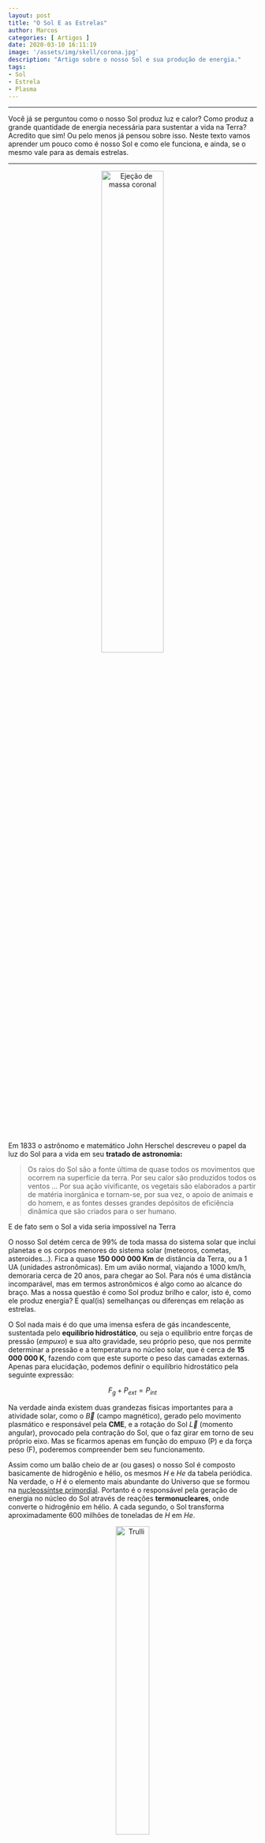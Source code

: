 ```yaml
---
layout: post
title: "O Sol E as Estrelas"
author: Marcos
categories: [ Artigos ]
date: 2020-03-10 16:11:19
image: '/assets/img/skell/corona.jpg'
description: "Artigo sobre o nosso Sol e sua produção de energia."
tags:
- Sol
- Estrela
- Plasma
---
```


* * *
Você já se perguntou como o nosso Sol produz luz e calor? Como produz a grande quantidade de energia necessária para sustentar a vida na Terra? Acredito que sim! Ou pelo menos já pensou sobre isso. Neste texto vamos aprender um pouco como é nosso Sol e como ele funciona, e ainda, se o mesmo vale para as demais estrelas.
* * *

<!--[alt text](/assets/img/skell/suneject.gif "Ejeção de massa coronal")-->

<center>
<a href="http://sidereus-nuncius.github.io/"><img alt='Ejeção de massa coronal' width='50%' src='/assets/img/skell/suneject.gif' /></a>
</center>



Em 1833 o astrônomo e matemático John Herschel descreveu o papel da luz do Sol para a vida em seu **tratado de astronomia:** 

> Os raios do Sol são a fonte última de quase todos os movimentos que ocorrem na superfície da terra. Por seu calor são produzidos todos os ventos ... Por sua ação vivificante, os vegetais são elaborados a partir de matéria inorgânica e tornam-se, por sua vez, o apoio de animais e do homem, e as fontes desses grandes depósitos de eficiência dinâmica que são criados para o ser humano.

E de fato sem o Sol a vida seria impossível na Terra

O nosso Sol detém cerca de 99% de toda massa do sistema solar que inclui planetas e os corpos menores do sistema solar (meteoros, cometas, asteroides...). Fica a quase **150 000 000 Km** de distância da Terra, ou a 1 UA (unidades astronômicas). Em um avião normal, viajando a 1000 km/h, demoraria cerca de 20 anos, para chegar ao Sol. Para nós é uma distância incomparável, mas em termos astronômicos é algo como ao alcance do braço. Mas a nossa questão é como Sol produz brilho e calor, isto é, como ele produz energia? E qual(is) semelhanças ou diferenças em relação as estrelas.

O Sol nada mais é do que uma imensa esfera de gás incandescente, sustentada pelo **equilíbrio hidrostático**, ou seja o equilíbrio entre forças de pressão (*empuxo*) e sua alto gravidade, seu próprio peso, que nos permite determinar a pressão e a temperatura no núcleo solar, que é cerca de **15 000 000 K**, fazendo com que este suporte o peso das camadas externas. Apenas para elucidação, podemos definir o equilíbrio hidrostático pela seguinte expressão:

$$ F_{g} + P_{ext} = P_{int} $$

Na verdade ainda existem duas grandezas fisicas importantes para a atividade solar, como o $\vec{B}$ (campo magnético), gerado pelo movimento plasmático e responsável pela **CME**, e a rotação do Sol $\vec{L}$ (momento angular), provocado pela contração do Sol, que o faz girar em torno de seu próprio eixo. Mas se ficarmos apenas em função do empuxo (P) e da força peso (F), poderemos compreender bem seu funcionamento.

Assim como um balão cheio de ar (ou gases) o nosso Sol é composto  basicamente de hidrogênio e hélio, os mesmos *H* e *He* da tabela periódica. Na verdade, o *H* é o elemento mais abundante do Universo que se formou na [nucleossíntse primordial](https://en.wikipedia.org/wiki/Big_Bang_nucleosynthesis). Portanto é o responsável pela geração de energia no núcleo do Sol através de reações **termonucleares**, onde converte o hidrogênio em hélio. A cada segundo, o Sol transforma aproximadamente 600 milhões de toneladas de *H* em *He*.

<!--[Alt text](/assets/img/skell/partesol.gif "Estrutura em camadas do Sol")-->

<center>
 <figure>
  <img src="/assets/img/skell/partesol.gif" alt="Trulli" style="width:40%">
  <figcaption>Fig.1 - Estrutura e divisão em camadas do Sol.</figcaption>
</figure>
</center> 

Na imagem acima é possível observar algumas partes que compõem o Sol. Começando pela fotosfera a camada externa do Sol, forma na superfície algo parecido com um líquido fervente, gerando uma espécie de granulação (ou bolhas) a uma temperatura de 6000 K (Aproximadamente $5726^{\circ}C$). Cada bolha que se forma tem algo em torno de 5000 km, e duram cerca de 15 minutos aproximadamente. Ainda na parte externa temos a cromosfera que geralmente é invisível, formando-se acima da fotosfera, podendo ser observada durante eclipses solares. Existem ainda as proeminências, também chamadas de ejeção de massa coronal ou [CME](https://svs.gsfc.nasa.gov/cgi-bin/details.cgi?aid=11168), uma radiação provocada pelo campo magnético que força a ejeção de **plasma** da superfície solar, que é um estado físico da matéria similar ao gás, mas este, devido ao super aquecimento, se ioniza (ganha e/ou perde elétrons) formando íons positivos e elétrons livres em movimento. No video que segue, temos uma dessas erupções de plasma solar, que ocorreu em 19 de julho de 2012, emitindo luz e radiação a uma temperatura de 50.000 K com uma duração aproximada de 10 horas.


<center>
<iframe width="560" height="315" src="https://www.youtube.com/embed/HFT7ATLQQx8" frameborder="0" allow="accelerometer; autoplay; encrypted-media; gyroscope; picture-in-picture" allowfullscreen></iframe>
</center>

Continuando na fotosfera, temos ainda as **manchas solares**, são regiões escuras e irregulares que podem ser observadas a olho nu, Galileu Galilei foi um dos primeiros a observar as manchas solares, publicando sobre elas em 1613. Galileu conseguiu demonstrar que o Sol estava em rotação ao acompanhar o movimento dessas manchas. Algo interessante é que essas manchas marcam o *ciclo de atividade solar*. Elas tem duração aproximada de 7 dias, e são mais intensas e numerosas em um ciclo de 11 anos. Durante esses períodos os flares ou plasma solar são mais intensos, gerando grandes proeminências que se desprendem da coroa solar liberando gás ionizado e uma grande quantidade de energia equivalente à 100 milhões de bombas nucleares, que viajam a 1000 000 km/h atingindo a Terra em 4 dias, podendo causar alguns danos na Terra desde satélites a torres de transmissão.

<center>
 <figure>
  <img src="/assets/img/skell/manchasolar.png" alt="Trulli" style="width:80%">
  <figcaption>Fig.2 - Manchas solares individuais e em grupos marcando a intensa atividade magnética na superfície da fotosfera.</figcaption>
</figure>
</center> 

Em torno do núcleo ficam as zonas radiativas e convectivas, onde a energia se propaga por radiação na primeira, sendo transportadas pelos fótons (partícula de luz sem massa). E a zona convectiva onde a energia se propaga por convecção pelo movimento molecular do gás através da diferença de temperatura entre a parte superior e inferior desta zona.

Mas a parte que interessa mais aqui é o núcleo solar, local onde ocorrem intensas reações nucleares e produção de energia, e tudo começa na formação do Sol, em uma região do Universo com uma enorme concentração de gás e poeira interestelar. 

Quando uma onda de choque proveniente de explosão de supernovas ou da colisão de duas galáxias atinge esta nuvem, ela fica gravitacionalmente instável e começa a se contrair, formando glóbulos de até 1 ano-luz de extensão. Esses glóbulos ou nuvens de gás, são em sua maioria formados por átomos de hidrogênio, que começam a se contrair adquirindo uma forma esférica e ganhando peso. Então, as partículas que compõem o gás estão em queda livre, uma em direção as outras, chegando a colidirem. E é aí que começa a reação de fusão destas partículas. A temperatura começa a se elevar cada vez mais até chegar ao ponto de iniciar as reações de transmutação de *H* em *He*.

A esse ponto a temperatura no núcleo solar é de 15 milhões de graus Celsius. Essa imensa quantidade de energia vai ter que ser liberada de alguma forma. Mas antes falta um detalhe! Lembra da expressão anterior, se a pressão interna (empuxo) for muito grande a nuvem ou o glóbulo se desfaz, se o peso vencer ela colapsa lançando partículas no espaço. Mas se a atração e repulsão forem iguais, o equilíbrio permanece e o Sol se mantém estável e cresce liberando energia na forma de radiação e calor. 

<!--<center>
<a href="http://sidereus-nuncius.github.io/"><img alt='cadeia pp' width='80%' src='/assets/img/skell/cadeiapp.png' /></a>
</center>-->

<center>
 <figure>
  <img src="/assets/img/skell/cadeiapp.png" alt="imagem" style="width:80%">
  <figcaption>Fig.3 - Produção de energia solar. Do lado esquerdo ocorre a fusão de H em He com a liberação de fóton, do outro lado a reação em cadeia das partículas ao colidirem.</figcaption>
</figure>
</center> 

O processo de fusão inicial envolvem estes núcleos de hidrogênio apresentados na figura acima, numa reação chamada cadeia próton-próton (cadeia p-p). Na primeira etapa da cadeia p-p (lado direito da Figura 2 acima), dois átomos de H se fundem para formar um núcleo de deutério, um pósitron e um neutrino. O neutrino escapa da estrela, mas o pósitron colide com o elétron liberando energia. Na segunda etapa o deutério se funde com outro H, formando o isótopo de hélio ($ ^{3}H $) com dois prótons e um neutron, liberando fótons ($\gamma$). E na terceira reação, dois isótopos de fundem para formar um átomo de hélio $ ^{4}He $ e dois núcleos de H.

Como dito anteriormente, o Sol tem uma enorme reserva de hidrogênio, que faz com que seja possível manter essas reações constantes, ficando estável por um longo período. Mas o que pode acontecer com o Sol se essa reserva de hidrogênio se esgotar?

Quando todo aquele hidrogênio virar hélio, o Sol se tornará uma gigante vermelha com tamanho e massa suficiente para retomar os processos de fusão, desta vez colidindo átomos de He, formando carbono. Daí em diante a temperatura do núcleo é insuficiente para fundir carbono em elementos mais pesados. Então o Sol se desestabiliza, isto é, perde seu equilíbrio e entra em colapso, marcando o fim de sua produção de energia. Com o colapso a parte externa é ejetada lançando matéria e poeira no espaço formando uma *nebulosa planetária*. O que sobra é um núcleo muito denso composto em sua maior parte de carbono, mais ainda muito brilhante denominado de anã-branca.

O nosso Sol já percorreu metade do seu ciclo evolutivo há 4,5 bilhões de anos e deve durar por mais uns 5 ou 6 bilhões de anos até consumir todo seu estoque de hidrogênio. Quando se tornar uma gigante vermelha o seu raio atingirá a órbita da Terra, engolindo Mercúrio e Vênus. A esse ponto a vida na Terra já se extinguiu a muito tempo! Daqui a aproximadamente 1.1 bilhões de anos o Sol será $10\%$ maior elevando a temperatura terrestre, provocando um efeito estufa mais acentuado. Daqui a 3.5 bilhões de anos o Sol será $40\%$ maior, a radiação solar fará com que os oceanos fervam chegando a uma temperatura de $700^\circ C$, evaporando toda água da Terra.

<center>
 <figure>
  <img src="/assets/img/skell/vidasol.png" alt="imagem" style="width:80%">
  <figcaption>Fig.4 - Ciclo evolutivo do Sol marcando seu nascimento com uma nuvem de gás e seu fim como nebulosa planetária.</figcaption>
</figure>
</center> 

A pergunta que falta responder é se o Sol tem alguma relação com as estrela, pois estas parecem frias e não brilham como Sol. Mas na verdade, o processo de formação e evolução das estrelas é exatamente igual ao que foi descrito aqui para o Sol. As únicas diferenças são as distâncias, pois as estrelas estão muito longe, a mais próxima de nós é a [Alpha Centauri](https://pt.wikipedia.org/wiki/Alpha_Centauri) a cerca de 4,3 anos-luz, bem longe do sistema solar e por isso não notamos o seu brilho como notamos o do Sol, mas é tão brilhante e massiva quanto o Sol. E a outra diferença é a massa inicial das estrelas que irá influenciar no seu processo evolutivo, e que vai definir a sua capacidade de produzir elementos mais pesados que o carbono, mais detalhes no post sobre evolução estelar.




----
----
## Referências

* [How the sun shines](https://www.nobelprize.org/prizes/themes/how-the-sun-shines-2)
* [Astronomia e Astrofísica](http://astro.if.ufrgs.br/escala/escala.htm)
* [Revista Ilustríssima](https://portal.cbpf.br/downloads/divulgacao-cientifica/livros/Ilustrissima-fisica.pdf)
* [Wikipédia - Sol](https://pt.wikipedia.org/wiki/Sol)
* [O céu que nos envolve](http://www.astro.iag.usp.br/OCeuQueNosEnvolve.pdf)
